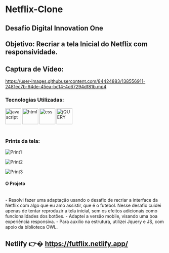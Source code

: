 # Netflix-Clone

## Desafio Digital Innovation One <br><br> Objetivo: Recriar a tela Inicial do Netflix com responsividade.<br>

## Captura de Vídeo:



https://user-images.githubusercontent.com/84424883/138556911-2481ec7b-94de-45ea-bc14-4c67294df81b.mp4




### Tecnologias Utilizadas:<br>
<div style="display=inline-block">
<img src="https://cdn.iconscout.com/icon/free/png-256/javascript-2752148-2284965.png" alt="javascript"width="50px" height="50px" >
         <img src="https://cdn.iconscout.com/icon/free/png-64/html5-2038876-1720089.png" alt="html"width="50px" height="50px" >
         <img src="https://cdn.jsdelivr.net/gh/devicons/devicon/icons/css3/css3-original-wordmark.svg" alt="css" width="50px" height="50px" >
        <img src="https://cdn.jsdelivr.net/gh/devicons/devicon/icons/jquery/jquery-plain-wordmark.svg" alt="jQUERY" width="50px" height="50px" >
 </div>
 <br>
 
 ### Prints da tela:
 
![Print1](https://user-images.githubusercontent.com/84424883/138556930-815eb2c3-1a17-41c4-9bc9-443254084519.png)

![Print2](https://user-images.githubusercontent.com/84424883/138556942-2e19fea7-a1c0-4330-b6ef-648d73bb85f0.png)

![Print3](https://user-images.githubusercontent.com/84424883/138556954-5a9b49b6-029a-4f39-9d6f-9b68d9941c7d.png)

#### O Projeto
<br>
- Resolvi fazer uma adaptação usando o desafio de recriar a interface da Netflix com algo que eu amo assistir, que é o futebol. Nesse desafio cuidei apenas de tentar reproduzir a tela inicial, sem os efeitos adicionais como funcionalidades dos botões.
- Adaptei a versão mobile, visando uma boa experiência responsiva.
- Para auxilio na estrutura, utilizei Jquery e JS, com apoio da biblioteca OWL.

## Netlify 👉� https://futflix.netlify.app/

